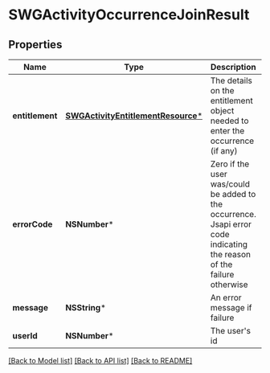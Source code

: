 # SWGActivityOccurrenceJoinResult

## Properties
Name | Type | Description | Notes
------------ | ------------- | ------------- | -------------
**entitlement** | [**SWGActivityEntitlementResource***](SWGActivityEntitlementResource.md) | The details on the entitlement object needed to enter the occurrence (if any) | [optional] 
**errorCode** | **NSNumber*** | Zero if the user was/could be added to the occurrence. Jsapi error code indicating the reason of the failure otherwise | 
**message** | **NSString*** | An error message if failure | [optional] 
**userId** | **NSNumber*** | The user&#39;s id | 

[[Back to Model list]](../README.md#documentation-for-models) [[Back to API list]](../README.md#documentation-for-api-endpoints) [[Back to README]](../README.md)


